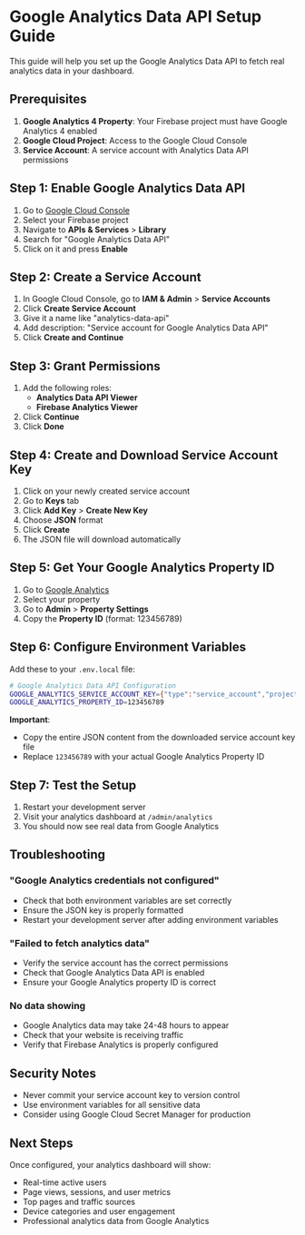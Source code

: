 # Google Analytics Data API Setup Guide

This guide will help you set up the Google Analytics Data API to fetch real analytics data in your dashboard.

## Prerequisites

1. **Google Analytics 4 Property**: Your Firebase project must have Google Analytics 4 enabled
2. **Google Cloud Project**: Access to the Google Cloud Console
3. **Service Account**: A service account with Analytics Data API permissions

## Step 1: Enable Google Analytics Data API

1. Go to [Google Cloud Console](https://console.cloud.google.com/)
2. Select your Firebase project
3. Navigate to **APIs & Services** > **Library**
4. Search for "Google Analytics Data API"
5. Click on it and press **Enable**

## Step 2: Create a Service Account

1. In Google Cloud Console, go to **IAM & Admin** > **Service Accounts**
2. Click **Create Service Account**
3. Give it a name like "analytics-data-api"
4. Add description: "Service account for Google Analytics Data API"
5. Click **Create and Continue**

## Step 3: Grant Permissions

1. Add the following roles:
   - **Analytics Data API Viewer**
   - **Firebase Analytics Viewer**
2. Click **Continue**
3. Click **Done**

## Step 4: Create and Download Service Account Key

1. Click on your newly created service account
2. Go to **Keys** tab
3. Click **Add Key** > **Create New Key**
4. Choose **JSON** format
5. Click **Create**
6. The JSON file will download automatically

## Step 5: Get Your Google Analytics Property ID

1. Go to [Google Analytics](https://analytics.google.com/)
2. Select your property
3. Go to **Admin** > **Property Settings**
4. Copy the **Property ID** (format: 123456789)

## Step 6: Configure Environment Variables

Add these to your `.env.local` file:

```bash
# Google Analytics Data API Configuration
GOOGLE_ANALYTICS_SERVICE_ACCOUNT_KEY={"type":"service_account","project_id":"your_project_id",...}
GOOGLE_ANALYTICS_PROPERTY_ID=123456789
```

**Important**:

- Copy the entire JSON content from the downloaded service account key file
- Replace `123456789` with your actual Google Analytics Property ID

## Step 7: Test the Setup

1. Restart your development server
2. Visit your analytics dashboard at `/admin/analytics`
3. You should now see real data from Google Analytics

## Troubleshooting

### "Google Analytics credentials not configured"

- Check that both environment variables are set correctly
- Ensure the JSON key is properly formatted
- Restart your development server after adding environment variables

### "Failed to fetch analytics data"

- Verify the service account has the correct permissions
- Check that Google Analytics Data API is enabled
- Ensure your Google Analytics property ID is correct

### No data showing

- Google Analytics data may take 24-48 hours to appear
- Check that your website is receiving traffic
- Verify that Firebase Analytics is properly configured

## Security Notes

- Never commit your service account key to version control
- Use environment variables for all sensitive data
- Consider using Google Cloud Secret Manager for production

## Next Steps

Once configured, your analytics dashboard will show:

- Real-time active users
- Page views, sessions, and user metrics
- Top pages and traffic sources
- Device categories and user engagement
- Professional analytics data from Google Analytics
